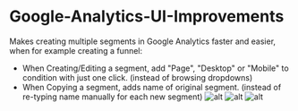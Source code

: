 # Google-Analytics-UI-Improvements




Makes creating multiple segments in Google Analytics faster and easier, when for example creating a funnel:
- When Creating/Editing a segment, add "Page", "Desktop" or "Mobile" to condition with just one click. (instead of browsing dropdowns)
- When Copying a segment, adds name of original segment. (instead of re-typing name manually for each new segment)
![alt](https://dl.dropboxusercontent.com/s/y0oo121gql14i2y/clickPage%20%282%29.png)
![alt](https://dl.dropboxusercontent.com/s/m2pnuybwnk03l40/addMobile.png)
![alt](https://dl.dropboxusercontent.com/s/yyrqud9trg27swt/2017-03-27%20at%2013.49.png)
